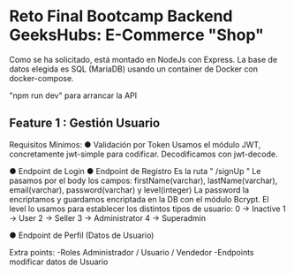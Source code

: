 # Reto Final Bootcamp Backend GeeksHubs: E-Commerce "Shop"

Como se ha solicitado, está montado en NodeJs con Express. La base de datos elegida es SQL (MariaDB) usando un container de Docker con docker-compose.

"npm run dev" para arrancar la API


## Feature 1 : Gestión Usuario

Requisitos Mínimos:
● Validación por Token
Usamos el módulo JWT, concretamente jwt-simple para codificar.
Decodificamos con jwt-decode.

● Endpoint de Login
● Endpoint de Registro
Es la ruta " /signUp "
Le pasamos por el body los campos: firstName(varchar), lastName(varchar), email(varchar), password(varchar) y level(integer)
La password la encriptamos y guardamos encriptada en la DB con el módulo Bcrypt.
El level lo usamos para establecer los distintos tipos de usuario:
0 -> Inactive
1 -> User
2 -> Seller
3 -> Administrator
4 -> Superadmin

● Endpoint de Perfil (Datos de Usuario)

Extra points:
-Roles Administrador / Usuario / Vendedor
-Endpoints modificar datos de Usuario
